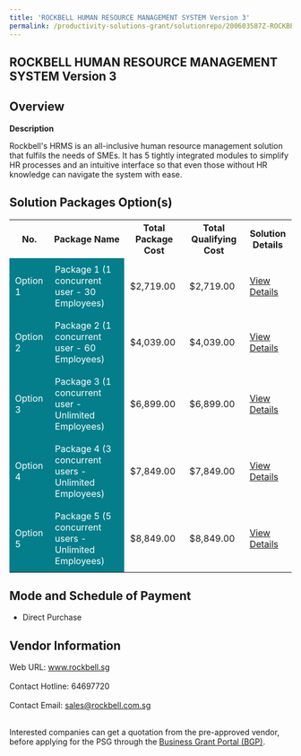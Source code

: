```yaml
---
title: 'ROCKBELL HUMAN RESOURCE MANAGEMENT SYSTEM Version 3'
permalink: /productivity-solutions-grant/solutionrepo/200603587Z-ROCKBELL-HR-MANAGEMENT-SYSTEM-v-3-G
---
```


## ROCKBELL HUMAN RESOURCE MANAGEMENT SYSTEM Version 3

## Overview

**Description**

Rockbell's HRMS is an all-inclusive human resource management solution that fulfils the needs of SMEs. It has 5 tightly integrated modules to simplify HR processes and an intuitive interface so that even those without HR knowledge can navigate the system with ease.

## Solution Packages Option(s)

<table>
<tr>
<th><b>No.</b></th>
<th><b>Package Name</b></th>
<th><b>Total Package Cost</b></th>
<th><b>Total Qualifying Cost</b></th>
<th><b>Solution Details</b></th>
</tr>
<tr>
<td style='padding: 10px; background-color: #037E8A; color: #FFFFFF;'>Option 1</td>
<td style='padding: 10px; background-color: #037E8A; color: #FFFFFF;'>Package 1 (1 concurrent user - 30 Employees)</td>
<td style='padding: 10px;'>$2,719.00</td>
<td style='padding: 10px;'>$2,719.00</td>
<td style='padding: 10px;'><a href='/images/psg/Rockbell_ROCKBELLHUMANRESOURCE_16112023_Desensitised_Annex3_Part1.pdf' target='_blank'>View Details</a></td>
</tr>
<tr>
<td style='padding: 10px; background-color: #037E8A; color: #FFFFFF;'>Option 2</td>
<td style='padding: 10px; background-color: #037E8A; color: #FFFFFF;'>Package 2 (1 concurrent user - 60 Employees)</td>
<td style='padding: 10px;'>$4,039.00</td>
<td style='padding: 10px;'>$4,039.00</td>
<td style='padding: 10px;'><a href='/images/psg/Rockbell_ROCKBELLHUMANRESOURCE_16112023_Desensitised_Annex3_Part2.pdf' target='_blank'>View Details</a></td>
</tr>
<tr>
<td style='padding: 10px; background-color: #037E8A; color: #FFFFFF;'>Option 3</td>
<td style='padding: 10px; background-color: #037E8A; color: #FFFFFF;'>Package 3 (1 concurrent user - Unlimited Employees)</td>
<td style='padding: 10px;'>$6,899.00</td>
<td style='padding: 10px;'>$6,899.00</td>
<td style='padding: 10px;'><a href='/images/psg/Rockbell_ROCKBELLHUMANRESOURCE_16112023_Desensitised_Annex3_Part3.pdf' target='_blank'>View Details</a></td>
</tr>
<tr>
<td style='padding: 10px; background-color: #037E8A; color: #FFFFFF;'>Option 4</td>
<td style='padding: 10px; background-color: #037E8A; color: #FFFFFF;'>Package 4 (3 concurrent users - Unlimited Employees)</td>
<td style='padding: 10px;'>$7,849.00</td>
<td style='padding: 10px;'>$7,849.00</td>
<td style='padding: 10px;'><a href='/images/psg/Rockbell_ROCKBELLHUMANRESOURCE_16112023_Desensitised_Annex3_Part4.pdf' target='_blank'>View Details</a></td>
</tr>
<tr>
<td style='padding: 10px; background-color: #037E8A; color: #FFFFFF;'>Option 5</td>
<td style='padding: 10px; background-color: #037E8A; color: #FFFFFF;'>Package 5 (5 concurrent users - Unlimited Employees)</td>
<td style='padding: 10px;'>$8,849.00</td>
<td style='padding: 10px;'>$8,849.00</td>
<td style='padding: 10px;'><a href='/images/psg/Rockbell_ROCKBELLHUMANRESOURCE_16112023_Desensitised_Annex3_Part5.pdf' target='_blank'>View Details</a></td>
</tr>
</table>

## Mode and Schedule of Payment

 - Direct Purchase

## Vendor Information

 Web URL: www.rockbell.sg <br><br>Contact Hotline: 64697720 <br><br>Contact Email: sales@rockbell.com.sg <br><br>

Interested companies can get a quotation from the pre-approved vendor, before applying for the PSG through the <a href='https://www.businessgrants.gov.sg/' target='_blank' rel='noopener'>Business Grant Portal (BGP)</a>.

<script src="/jquery/resize-tables.js"></script>
